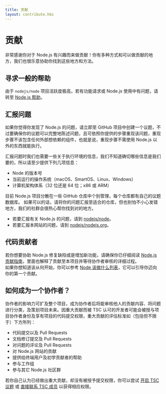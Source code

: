 ```yaml
---
title: 贡献
layout: contribute.hbs
---
```


# 贡献

非常感谢你对于 Node.js 有兴趣而来做贡献！你有多种方式和可以做贡献的地方，我们也很乐意协助你找到这些地方和方法。

## 寻求一般的帮助

由于 `nodejs/node` 项目活跃度极高，若有功能请求或 Node.js 使用中有问题，请转至 [Node.js 帮助](https://github.com/nodejs/help/issues)。

## 汇报问题

如果你觉得你发现了 Node.js 的问题，请立即至 GitHub 项目中创建一个议题，不过要确保你的议题可以完整地陈述问题，且可依照你提供的步骤重现该问题，重现步骤不该包含任何外部想依赖的组件，也就是说，重现步骤不需使用 Node.js 以外的东西就能执行。

汇报问题时我们也需要一些关于执行环境的信息，我们不知道确切哪些信息是我们要的，所以请至少提供下列几项信息：

* Node 的版本号
* 当前运行的操作系统（macOS、SmartOS、Linux、Windows）
* 计算机架构体系（32 位还是 64 位；x86 或 ARM）

目前 Node.js 项目分散在一些 GitHub 仓库中个别管理，每个仓库都有自己的议题数据库。 如果可以的话，请将你的问题汇报至适合的仓库，但也别怕不小心发错地方，我们的社群会很热心帮你找到对的地方。

* 若要汇报有关 Node.js 的问题，请到 [nodejs/node](https://github.com/nodejs/node)。
* 若要汇报本网站的问题，请到 [nodejs/nodejs.org](https://github.com/nodejs/nodejs.org/issues)。

## 代码贡献者

若你想要协助 Node.js 修复缺陷或是增加新功能，请确保你已仔细阅读 [Node.js 贡献指南](https://github.com/nodejs/node/blob/master/CONTRIBUTING.md#pull-requests)，里面也解释了贡献至本项目并等待协作者审核的详细过程。  
如果你想知道该从何开始，你可以参考 [Node 该做什么列表](http://nodetodo.org/)，它可以引导你迈向你的第一个贡献。

## 如何成为一个协作者？

协作者的影响力可扩及整个项目，成为协作者后将能审核他人的贡献内容、将问题进行分类，及策划项目未来。因重大贡献而被 TSC 认可的开发者可能会被授与项目协作者身份及享有项目的代码提交权限，重大贡献的评估标准如（包括但不限于）下方所列：

* 代码提交以及 Pull Requests
* 文档修订提交及 Pull Requests
* 对问题的评论及 Pull Requests
* 对 Node.js 网站的贡献
* 提供给终端用户及初学贡献者的帮助
* 参与工作组
* 参与其它 Node.js 社区群

若你自己认为已经做出重大贡献，却没有被授予提交权限，你可以尝试 [开启 TSC 议题](https://github.com/nodejs/TSC/issues) 或 [直接联系 TSC 成员](https://github.com/nodejs/TSC#current-members) 以获得相应权限。
